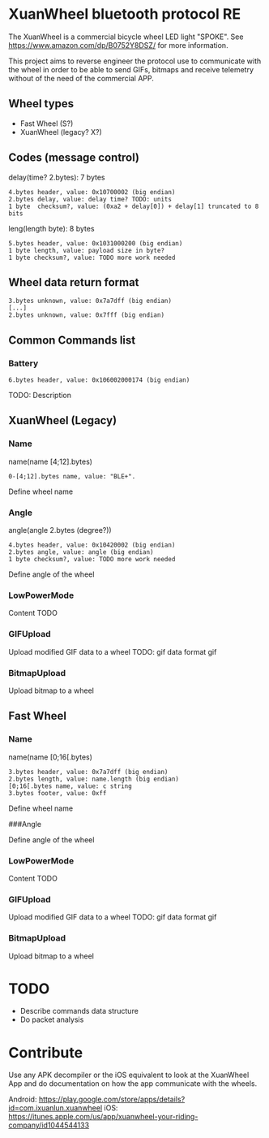 # XuanWheel bluetooth protocol RE

The XuanWheel is a commercial bicycle wheel LED light "SPOKE". See https://www.amazon.com/dp/B0752Y8DSZ/ for more information.

This project aims to reverse engineer the protocol use to communicate with the
wheel in order to be able to send GIFs, bitmaps and receive telemetry without
of the need of the commercial APP.

## Wheel types

 * Fast Wheel (S?)
 * XuanWheel (legacy? X?)

## Codes (message control)

delay(time? 2.bytes): 7 bytes

 ```
 4.bytes header, value: 0x10700002 (big endian)
 2.bytes delay, value: delay time? TODO: units
 1 byte  checksum?, value: (0xa2 + delay[0]) + delay[1] truncated to 8 bits
 ```

leng(length byte): 8 bytes

 ```
 5.bytes header, value: 0x1031000200 (big endian)
 1 byte length, value: payload size in byte?
 1 byte checksum?, value: TODO more work needed
 ```

## Wheel data return format

 ```
 3.bytes unknown, value: 0x7a7dff (big endian)
 [...]
 2.bytes unknown, value: 0x7fff (big endian)
 ```

## Common Commands list

### Battery

 ```
 6.bytes header, value: 0x106002000174 (big endian)
 ```

TODO: Description

## XuanWheel (Legacy)

### Name

 name(name [4;12].bytes)
 ```
 0-[4;12].bytes name, value: "BLE+".
 ```

Define wheel name

### Angle

 angle(angle 2.bytes (degree?))
 ```
 4.bytes header, value: 0x10420002 (big endian)
 2.bytes angle, value: angle (big endian)
 1 byte checksum?, value: TODO more work needed
 ```

Define angle of the wheel

### LowPowerMode

Content TODO

### GIFUpload

Upload modified GIF data to a wheel
TODO: gif data format gif

### BitmapUpload

Upload bitmap to a wheel

## Fast Wheel

### Name

 name(name [0;16[.bytes)
 ```
 3.bytes header, value: 0x7a7dff (big endian)
 2.bytes length, value: name.length (big endian)
 [0;16[.bytes name, value: c string
 3.bytes footer, value: 0xff
 ```

Define wheel name

###Angle

Define angle of the wheel

### LowPowerMode

Content TODO

### GIFUpload

Upload modified GIF data to a wheel
TODO: gif data format gif

### BitmapUpload

Upload bitmap to a wheel

# TODO

 * Describe commands data structure
 * Do packet analysis

# Contribute

Use any APK decompiler or the iOS equivalent to look at 
the XuanWheel App and do documentation on how the app communicate
with the wheels.

Android: https://play.google.com/store/apps/details?id=com.ixuanlun.xuanwheel
iOS: https://itunes.apple.com/us/app/xuanwheel-your-riding-company/id1044544133
